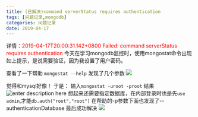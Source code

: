 ```yaml
---
title: (已解决)command serverStatus requires authentication 
tags: [问题记录,mongodb]
categories: 问题记录
date: 2019-04-17
---
```


详情：<font color="red">2019-04-17T20:00:31.142+0800    Failed: command serverStatus requires authentication</font>
今天在学习mongodb监控时，使用mongostat命令出现如上提示，是说需要验证，因为我设置了用户密码。

查看了一下帮助 `mongostat --help`
发现了几个参数
![](https://fuzui.oss-cn-shenzhen.aliyuncs.com/img/20190417201720.png)

觉得和mysql好像！
于是：
输入`mongostat -uroot -proot`
结果![enter description here](https://fuzui.oss-cn-shenzhen.aliyuncs.com/img/1555503513971.png)
想起来还需要指定数据库，在内部登录时也是先`use admin`,才能`db.auth("root","root")`
在帮助的-p参数下面也发现了--authenticationDatabase
最后成功解决
![](https://fuzui.oss-cn-shenzhen.aliyuncs.com/img/20190417202035.png)